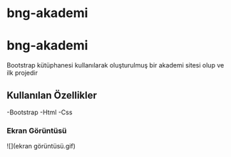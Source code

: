 # bng-akademi
<h1>bng-akademi</h1>

Bootstrap kütüphanesi kullanılarak  oluşturulmuş bir akademi sitesi olup ve ilk projedir

<h2>Kullanılan Özellikler</h3>
 -Bootstrap
 -Html
 -Css

 <h3>Ekran Görüntüsü</h3>

 ![](ekran görüntüsü.gif)
 